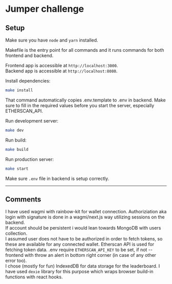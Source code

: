 # Jumper challenge

## Setup

Make sure you have `node` and `yarn` installed.

Makefile is the entry point for all commands and it runs commands for both frontend and backend.

Frontend app is accessible at `http://localhost:3000`.<br>
Backend app is accessible at `http://localhost:8080`.

Install dependencies:

```sh
make install
```

That command automatically copies .env.template to .env in backend. Make sure to fill in the required values before you start the server, especially ETHERSCAN_API.

Run development server:

```sh
make dev
```

Run build:

```sh
make build
```

Run production server:

```sh
make start
```

Make sure `.env` file in backend is setup correctly.

---

## Comments

I have used wagmi with rainbow-kit for wallet connection. Authoriziation aka login with signature is done in a wagmi/next.js way utilizing sessions on the backend.<br>If account should be persistent i would lean towards MongoDB with users collection.<br>
I assumed user does not have to be authorized in order to fetch tokens, so these are available for any connected wallet. Etherscan API is used for fetching token data. .env require `ETHERSCAN_API_KEY` to be set, if not -- frontend with throw an alert in bottom right corner (in case of any other error too).<br>
I chose (mostly for fun) IndexedDB for data storage for the leaderboard. I have used `dexie` library for this purpose which wraps browser build-in functions with react hooks.<br>